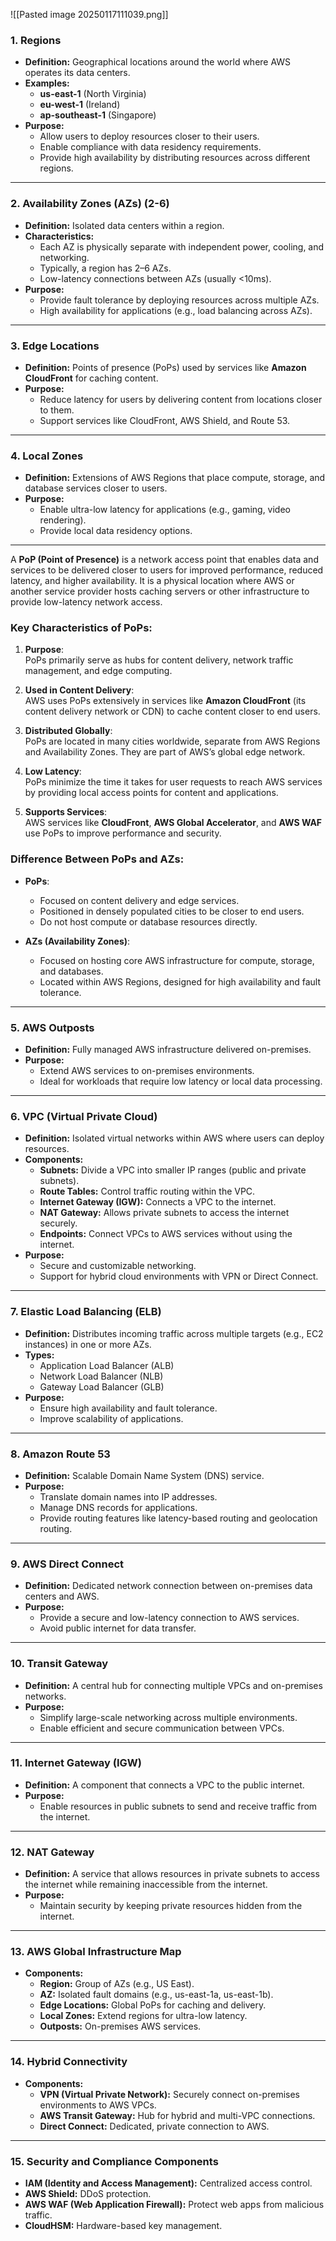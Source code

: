 
![[Pasted image 20250117111039.png]]

### **1. Regions**

- **Definition:** Geographical locations around the world where AWS operates its data centers.
- **Examples:**
    - **us-east-1** (North Virginia)
    - **eu-west-1** (Ireland)
    - **ap-southeast-1** (Singapore)
- **Purpose:**
    - Allow users to deploy resources closer to their users.
    - Enable compliance with data residency requirements.
    - Provide high availability by distributing resources across different regions.

---

### **2. Availability Zones (AZs)** (2-6)

- **Definition:** Isolated data centers within a region.
- **Characteristics:**
    - Each AZ is physically separate with independent power, cooling, and networking.
    - Typically, a region has 2–6 AZs.
    - Low-latency connections between AZs (usually <10ms).
- **Purpose:**
    - Provide fault tolerance by deploying resources across multiple AZs.
    - High availability for applications (e.g., load balancing across AZs).

---

### **3. Edge Locations**

- **Definition:** Points of presence (PoPs) used by services like **Amazon CloudFront** for caching content.
- **Purpose:**
    - Reduce latency for users by delivering content from locations closer to them.
    - Support services like CloudFront, AWS Shield, and Route 53.

---

### **4. Local Zones**

- **Definition:** Extensions of AWS Regions that place compute, storage, and database services closer to users.
- **Purpose:**
    - Enable ultra-low latency for applications (e.g., gaming, video rendering).
    - Provide local data residency options.

---

A **PoP (Point of Presence)** is a network access point that enables data and services to be delivered closer to users for improved performance, reduced latency, and higher availability. It is a physical location where AWS or another service provider hosts caching servers or other infrastructure to provide low-latency network access.

### Key Characteristics of PoPs:

1. **Purpose**:  
    PoPs primarily serve as hubs for content delivery, network traffic management, and edge computing.
    
2. **Used in Content Delivery**:  
    AWS uses PoPs extensively in services like **Amazon CloudFront** (its content delivery network or CDN) to cache content closer to end users.
    
3. **Distributed Globally**:  
    PoPs are located in many cities worldwide, separate from AWS Regions and Availability Zones. They are part of AWS’s global edge network.
    
4. **Low Latency**:  
    PoPs minimize the time it takes for user requests to reach AWS services by providing local access points for content and applications.
    
5. **Supports Services**:  
    AWS services like **CloudFront**, **AWS Global Accelerator**, and **AWS WAF** use PoPs to improve performance and security.
    

### Difference Between PoPs and AZs:

- **PoPs**:
    
    - Focused on content delivery and edge services.
    - Positioned in densely populated cities to be closer to end users.
    - Do not host compute or database resources directly.
- **AZs (Availability Zones)**:
    
    - Focused on hosting core AWS infrastructure for compute, storage, and databases.
    - Located within AWS Regions, designed for high availability and fault tolerance.


---

### **5. AWS Outposts**

- **Definition:** Fully managed AWS infrastructure delivered on-premises.
- **Purpose:**
    - Extend AWS services to on-premises environments.
    - Ideal for workloads that require low latency or local data processing.

---

### **6. VPC (Virtual Private Cloud)**

- **Definition:** Isolated virtual networks within AWS where users can deploy resources.
- **Components:**
    - **Subnets:** Divide a VPC into smaller IP ranges (public and private subnets).
    - **Route Tables:** Control traffic routing within the VPC.
    - **Internet Gateway (IGW):** Connects a VPC to the internet.
    - **NAT Gateway:** Allows private subnets to access the internet securely.
    - **Endpoints:** Connect VPCs to AWS services without using the internet.
- **Purpose:**
    - Secure and customizable networking.
    - Support for hybrid cloud environments with VPN or Direct Connect.

---

### **7. Elastic Load Balancing (ELB)**

- **Definition:** Distributes incoming traffic across multiple targets (e.g., EC2 instances) in one or more AZs.
- **Types:**
    - Application Load Balancer (ALB)
    - Network Load Balancer (NLB)
    - Gateway Load Balancer (GLB)
- **Purpose:**
    - Ensure high availability and fault tolerance.
    - Improve scalability of applications.

---

### **8. Amazon Route 53**

- **Definition:** Scalable Domain Name System (DNS) service.
- **Purpose:**
    - Translate domain names into IP addresses.
    - Manage DNS records for applications.
    - Provide routing features like latency-based routing and geolocation routing.

---

### **9. AWS Direct Connect**

- **Definition:** Dedicated network connection between on-premises data centers and AWS.
- **Purpose:**
    - Provide a secure and low-latency connection to AWS services.
    - Avoid public internet for data transfer.

---

### **10. Transit Gateway**

- **Definition:** A central hub for connecting multiple VPCs and on-premises networks.
- **Purpose:**
    - Simplify large-scale networking across multiple environments.
    - Enable efficient and secure communication between VPCs.

---

### **11. Internet Gateway (IGW)**

- **Definition:** A component that connects a VPC to the public internet.
- **Purpose:**
    - Enable resources in public subnets to send and receive traffic from the internet.

---

### **12. NAT Gateway**

- **Definition:** A service that allows resources in private subnets to access the internet while remaining inaccessible from the internet.
- **Purpose:**
    - Maintain security by keeping private resources hidden from the internet.

---

### **13. AWS Global Infrastructure Map**

- **Components:**
    - **Region:** Group of AZs (e.g., US East).
    - **AZ:** Isolated fault domains (e.g., us-east-1a, us-east-1b).
    - **Edge Locations:** Global PoPs for caching and delivery.
    - **Local Zones:** Extend regions for ultra-low latency.
    - **Outposts:** On-premises AWS services.

---

### **14. Hybrid Connectivity**

- **Components:**
    - **VPN (Virtual Private Network):** Securely connect on-premises environments to AWS VPCs.
    - **AWS Transit Gateway:** Hub for hybrid and multi-VPC connections.
    - **Direct Connect:** Dedicated, private connection to AWS.

---

### **15. Security and Compliance Components**

- **IAM (Identity and Access Management):** Centralized access control.
- **AWS Shield:** DDoS protection.
- **AWS WAF (Web Application Firewall):** Protect web apps from malicious traffic.
- **CloudHSM:** Hardware-based key management.

